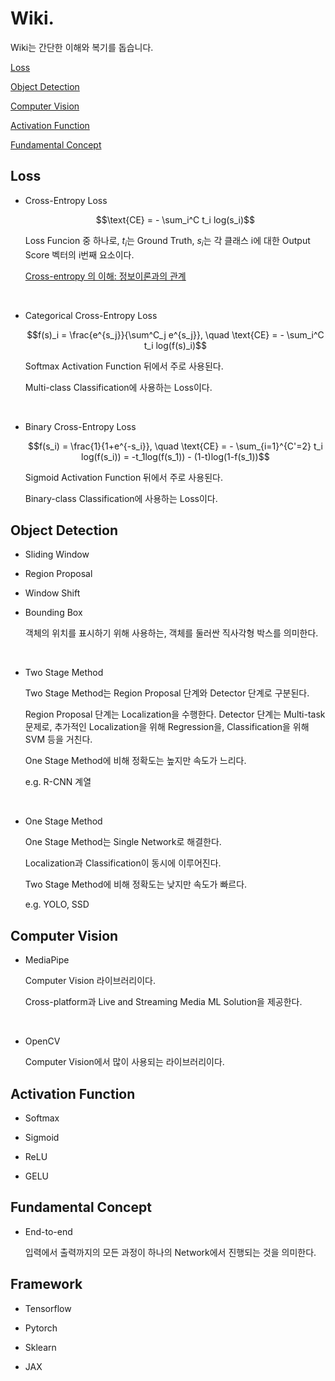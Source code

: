 # Wiki.

Wiki는 간단한 이해와 복기를 돕습니다.

[Loss](#loss)

[Object Detection](#objectdetection)

[Computer Vision](#computervision)

[Activation Function](#activationfunction)

[Fundamental Concept](#fundamentalconcept)

## <div id="loss">Loss</div>

- Cross-Entropy Loss

    $$\text{CE} = - \sum_i^C t_i log(s_i)$$

    Loss Funcion 중 하나로, $t_i$는 Ground Truth, $s_i$는 각 클래스 i에 대한 Output Score 벡터의 i번째 요소이다.

    [Cross-entropy 의 이해: 정보이론과의 관계](https://3months.tistory.com/436)

</br>

- Categorical Cross-Entropy Loss

    $$f(s)_i = \frac{e^{s_j}}{\sum^C_j e^{s_j}}, \quad \text{CE} = - \sum_i^C t_i log(f(s)_i)$$

    Softmax Activation Function 뒤에서 주로 사용된다.

    Multi-class Classification에 사용하는 Loss이다.

</br>

- Binary Cross-Entropy Loss

    $$f(s_i) = \frac{1}{1+e^{-s_i}}, \quad \text{CE} = - \sum_{i=1}^{C'=2} t_i log(f(s_i)) = -t_1log(f(s_1)) - (1-t)log(1-f(s_1))$$

    Sigmoid Activation Function 뒤에서 주로 사용된다.

    Binary-class Classification에 사용하는 Loss이다.

## <div id="objectdetection">Object Detection</div>

- Sliding Window

- Region Proposal

- Window Shift

- Bounding Box

    객체의 위치를 표시하기 위해 사용하는, 객체를 둘러싼 직사각형 박스를 의미한다.

</br>

- Two Stage Method

    Two Stage Method는 Region Proposal 단계와 Detector 단계로 구분된다.

    Region Proposal 단계는 Localization을 수행한다.
    Detector 단계는 Multi-task 문제로, 추가적인 Localization을 위해 Regression을, Classification을 위해 SVM 등을 거친다.

    One Stage Method에 비해 정확도는 높지만 속도가 느리다.

    e.g. R-CNN 계열

</br>

- One Stage Method

    One Stage Method는 Single Network로 해결한다.

    Localization과 Classification이 동시에 이루어진다.

    Two Stage Method에 비해 정확도는 낮지만 속도가 빠르다.

    e.g. YOLO, SSD

## <div id="computervision">Computer Vision</div>

- MediaPipe

    Computer Vision 라이브러리이다.

    Cross-platform과 Live and Streaming Media ML Solution을 제공한다.

</br>

- OpenCV

    Computer Vision에서 많이 사용되는 라이브러리이다.

## <div id="activationfunction">Activation Function</div>

- Softmax

- Sigmoid

- ReLU

- GELU

## <div id="fundamentalconcept">Fundamental Concept</div>

- End-to-end

    입력에서 출력까지의 모든 과정이 하나의 Network에서 진행되는 것을 의미한다.

## Framework

- Tensorflow

- Pytorch

- Sklearn


- JAX
